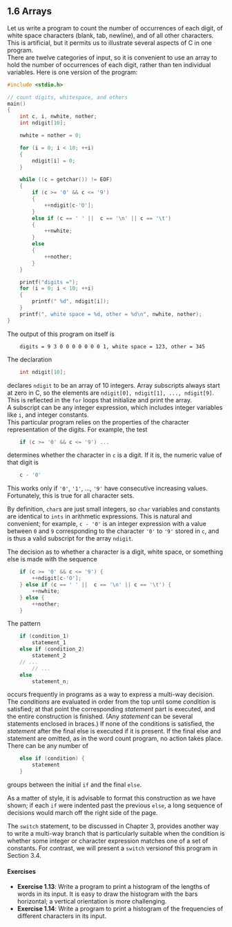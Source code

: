 ## 1.6 Arrays

Let us write a program to count the number of occurrences of each digit, of white space characters (blank, tab, newline), and of all other characters. This is artificial, but it permits us to illustrate several aspects of C in one program.  
There are twelve categories of input, so it is convenient to use an array to hold the number of occurrences of each digit, rather than ten individual variables. Here is one version of the program:  
```c
#include <stdio.h>

// count digits, whitespace, and others
main()
{
    int c, i, nwhite, nother; 
    int ndigit[10];

    nwhite = nother = 0;

    for (i = 0; i < 10; ++i) 
    {
        ndigit[i] = 0;
    }

    while ((c = getchar()) != EOF) 
    {
        if (c >= '0' && c <= '9') 
        {
            ++ndigit[c-'O'];
        }
        else if (c == ' ' ||  c == '\n' || c == '\t') 
        {
            ++nwhite; 
        }
        else 
        {
            ++nother;
        }
    } 

    printf("digits =");
    for (i = 0; i < 10; ++i) 
    {
        printf(" %d", ndigit[i]);
    }
    printf(", white space = %d, other = %d\n", nwhite, nother);
}
```

The output of this program on itself is
```
    digits = 9 3 0 0 0 0 0 0 0 1, white space = 123, other = 345
```

The declaration
```c
    int ndigit[10];
```
declares `ndigit` to be an array of 10 integers. Array subscripts always start at zero in C, so the elements are `ndigit[0], ndigit[1], ..., ndigit[9]`. This is reflected in the `for` loops that initialize and print the array.  
A subscript can be any integer expression, which includes integer variables like `i`, and integer constants.  
This particular program relies on the properties of the character representation of the digits. For example, the test  
```c
    if (c >= '0' && c <= '9') ...
```
determines whether the character in `c` is a digit. If it is, the numeric value of that digit is
```c
    c - '0'
```
This works only if `'0'`, `'1'`, ..., `'9'` have consecutive increasing values. Fortunately, this is true for all character sets.

By definition, `char`s are just small integers, so `char` variables and constants are identical to `ints` in arithmetic expressions. This is natural and convenient; for example, `c - '0'` is an integer expression with a value between `0` and `9` corresponding to the character `'0'` to `'9'` stored in `c`, and is thus a valid subscript for the array `ndigit`.

The decision as to whether a character is a digit, white space, or something else is made with the sequence
```c
    if (c >= '0' && c <= '9') {
        ++ndigit[c-'O'];
    } else if (c == ' ' ||  c == '\n' || c == '\t') {
        ++nwhite; 
    } else {
        ++nother;
    }
```
The pattern
```c
    if (condition_1) 
        statement_1
    else if (condition_2)
        statement_2
    // ...
        // ...
    else
        statement_n;
```
occurs frequently in programs as a way to express a multi-way decision. The *conditions* are evaluated in order from the top until some *condition* is satisfied; at that point the corresponding *statement* part is executed, and the entire construction is finished. (Any *statement* can be several statements enclosed in braces.) If none of the conditions is satisfied, the *statement* after the final else is executed if it is present. If the final else and statement are omitted, as in the word count program, no action takes place. There can be any number of
```c
    else if (condition) {
        statement
    }
```
groups between the initial `if` and the final `else`.  

As a matter of style, it is advisable to format this construction as we have shown; if each `if` were indented past the previous `else`, a long sequence of decisions would march off the right side of the page.  

The `switch` statement, to be discussed in Chapter 3, provides another way to write a multi-way branch that is particularly suitable when the condition is whether some integer or character expression matches one of a set of constants. For contrast, we will present a `switch` versionof this program in Section 3.4.  

#### Exercises
- **Exercise 1.13**: Write a program to print a histogram of the lengths of words in its input. It is easy to draw the histogram with the bars horizontal; a vertical orientation is more challenging.
- **Exercise 1.14**: Write a program to print a histogram of the frequencies of different characters in its input.
